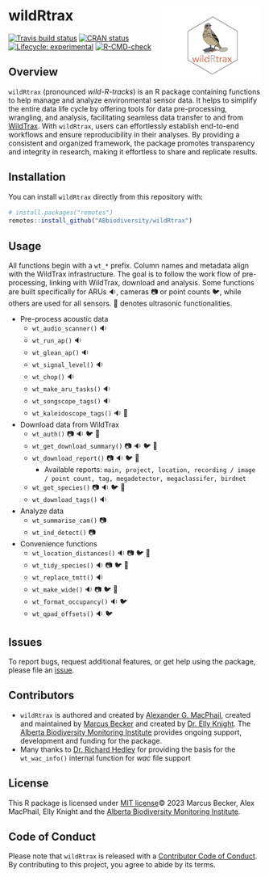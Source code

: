 
# wildRtrax <img src="man/figures/logo.png" width="40%" align="right" />

<!-- badges: start -->

[![Travis build status](https://travis-ci.com/ABbiodiversity/wildRtrax.svg?branch=master)](https://travis-ci.com/ABbiodiversity/wildRtrax)
[![CRAN status](https://www.r-pkg.org/badges/version/wildRtrax)](https://CRAN.R-project.org/package=wildRtrax)
[![Lifecycle: experimental](https://img.shields.io/badge/lifecycle-experimental-brightgreen.svg)](https://lifecycle.r-lib.org/articles/stages.html#experimental)
[![R-CMD-check](https://github.com/ABbiodiversity/wildRtrax/actions/workflows/R-CMD-check.yaml/badge.svg)](https://github.com/ABbiodiversity/wildRtrax/actions/workflows/R-CMD-check.yaml)
<!-- badges: end -->

## Overview

`wildRtrax` (pronounced *wild-R-tracks*) is an R package containing functions to help manage and analyze environmental sensor data. It helps to simplify the entire data life cycle by offering tools for data pre-processing, wrangling, and analysis, facilitating seamless data transfer to and from [WildTrax](https://www.wildtrax.ca/home.html). With `wildRtrax`, users can effortlessly establish end-to-end workflows and ensure reproducibility in their analyses. By providing a consistent and organized framework, the package promotes transparency and integrity in research, making it effortless to share and replicate results.

## Installation

You can install `wildRtrax` directly from this repository with:

``` r
# install.packages("remotes")
remotes::install_github("ABbiodiversity/wildRtrax")
```

## Usage

All functions begin with a `wt_*` prefix. Column names and metadata align with the WildTrax infrastructure. The goal is to follow the work flow of pre-processing, linking with WildTrax, download and analysis. Some functions are built specifically for ARUs :sound:, cameras :camera: or point counts :bird:, while others are used for all sensors. :bat: denotes ultrasonic functionalities.

- Pre-process acoustic data
  - `wt_audio_scanner()` :sound:
  - `wt_run_ap()` :sound:
  - `wt_glean_ap()` :sound:
  - `wt_signal_level()` :sound:
  - `wt_chop()` :sound:
  - `wt_make_aru_tasks()` :sound:
  - `wt_songscope_tags()` :sound:
  - `wt_kaleidoscope_tags()` :sound: :bat:
- Download data from WildTrax
  - `wt_auth()` :camera: :sound: :bird: :bat:
  - `wt_get_download_summary()` :camera: :sound: :bird: :bat:
  - `wt_download_report()` :camera: :sound: :bird: :bat:
    - Available reports: `main, project, location, recording / image / point count, tag, megadetector, megaclassifer, birdnet`
  - `wt_get_species()` :camera: :sound: :bird: :bat:
  - `wt_download_tags()` :sound:
- Analyze data
  - `wt_summarise_cam()` :camera:
  - `wt_ind_detect()` :camera:
- Convenience functions
  - `wt_location_distances()` :sound: :camera: :bird: :bat:
  - `wt_tidy_species()` :sound: :camera: :bird: :bat:
  - `wt_replace_tmtt()` :sound:
  - `wt_make_wide()` :sound: :camera: :bird: :bat:
  - `wt_format_occupancy()` :sound: :bird:
  - `wt_qpad_offsets()` :sound: :bird:

## Issues

To report bugs, request additional features, or get help using the package, please file an
[issue](https://github.com/ABbiodiversity/wildRtrax/issues).

## Contributors

* `wildRtrax` is authored and created by [Alexander G. MacPhail](https://github.com/agmacpha), created and maintained by [Marcus Becker](https://github.com/mabecker89) and created by [Dr. Elly Knight](https://github.com/ecknight). The [Alberta Biodiversity Monitoring Institute](http://https://abmi.ca/home.html) provides ongoing support, development and funding for the package.
* Many thanks to [Dr. Richard Hedley](https://richardwhedley.wordpress.com/) for providing the basis for the `wt_wac_info()` internal function for *wac* file support

## License

This R package is licensed under [MIT license](https://github.com/ABbiodiversity/wildRtrax/blob/master/LICENSE)© 2023 Marcus Becker, Alex MacPhail, Elly Knight and the [Alberta Biodiversity Monitoring Institute](http://https://abmi.ca/home.html).

## Code of Conduct

Please note that `wildRtrax` is released with a [Contributor Code of Conduct](CODE_OF_CONDUCT.md). By contributing to this project, you agree to abide by its terms.
